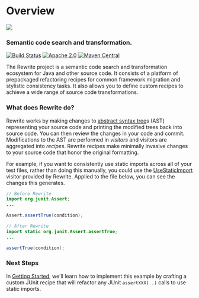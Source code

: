 # Overview

![](https://github.com/openrewrite/rewrite/raw/master/doc/logo-oss.png)

### Semantic code search and transformation.

[![Build Status](https://circleci.com/gh/openrewrite/rewrite.svg?style=shield)](https://circleci.com/gh/openrewrite/rewrite) [![Apache 2.0](https://img.shields.io/github/license/openrewrite/rewrite.svg)](https://www.apache.org/licenses/LICENSE-2.0) [![Maven Central](https://img.shields.io/maven-central/v/org.openrewrite/rewrite-java.svg)](https://mvnrepository.com/artifact/org.openrewrite/rewrite-java)

The Rewrite project is a semantic code search and transformation ecosystem for Java and other source code. It consists of a platform of prepackaged refactoring recipes for common framework migration and stylistic consistency tasks. It also allows you to define custom recipes to achieve a wide range of source code transformations.

### What does Rewrite do?

Rewrite works by making changes to [abstract syntax tree](https://en.wikipedia.org/wiki/Abstract_syntax_tree)s \(AST\) representing your source code and printing the modified trees back into source code. You can then review the changes in your code and commit. Modifications to the AST are performed in _visitors_ and visitors are aggregated into _recipes_. Rewrite recipes make minimally invasive changes to your source code that honor the original formatting.

For example, if you want to consistently use static imports across all of your test files, rather than doing this manually, you could use the [UseStaticImport](java/refactoring-java-source-code/usestaticimport.md) visitor provided by Rewrite. Applied to the file below, you can see the changes this generates. 

```java
// Before Rewrite
import org.junit.Assert;
...

Assert.assertTrue(condition);
```

```java
// After Rewrite
import static org.junit.Assert.assertTrue;
...

assertTrue(condition);
```

### Next Steps

In [Getting Started](quickstart.md), we'll learn how to implement this example by crafting a custom JUnit recipe that will refactor any JUnit `assertXXX(..)` calls to use static imports.

